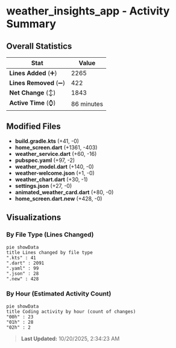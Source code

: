 # weather_insights_app - Activity Summary 

## Overall Statistics

| Stat                   | Value                                                             |
| ---------------------- | ----------------------------------------------------------------- |
| **Lines Added** (➕)   | 2265                                          |
| **Lines Removed** (➖) | 422                                        |
| **Net Change** (↕)    | 1843                |
| **Active Time** (⌚)   | 86 minutes |


## Modified Files
- **build.gradle.kts** (+41, -0)
- **home_screen.dart** (+1361, -403)
- **weather_service.dart** (+60, -16)
- **pubspec.yaml** (+97, -2)
- **weather_model.dart** (+140, -0)
- **weather-welcome.json** (+1, -0)
- **weather_chart.dart** (+30, -1)
- **settings.json** (+27, -0)
- **animated_weather_card.dart** (+80, -0)
- **home_screen.dart.new** (+428, -0)

## Visualizations

### By File Type (Lines Changed)

```mermaid
pie showData
title Lines changed by file type
".kts" : 41
".dart" : 2091
".yaml" : 99
".json" : 28
".new" : 428
```

### By Hour (Estimated Activity Count)

```mermaid
pie showData
title Coding activity by hour (count of changes)
"00h" : 23
"01h" : 28
"02h" : 2
```


> **Last Updated:** 10/20/2025, 2:34:23 AM